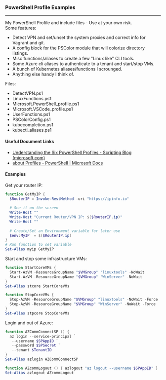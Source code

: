 ### PowerShell Profile Examples

---

My PowerShell Profile and include files - Use at your own risk.  
Some features:  

- Detect VPN and set/unset the system proxies and correct info for Vagrant and git.
- A config block for the PSColor module that will colorize directory listings.
- Misc functions/aliases to create a few "Linux like" CLI tools.
- Some Azure cli aliases to authenticate to a tenant and start/stop VMs.
- A bunch of Kubernetes aliases/functions I scrounged.
- Anything else handy I think of.
  
Files:  

- DetectVPN.ps1  
- LinuxFunctions.ps1  
- Microsoft.PowerShell_profile.ps1  
- Microsoft.VSCode_profile.ps1  
- UserFunctions.ps1  
- PSColorConfig.ps1
- kubecompletion.ps1
- kubectl_aliases.ps1

#### Useful Document Links

- [Understanding the Six PowerShell Profiles - Scripting Blog (microsoft.com)](https://devblogs.microsoft.com/scripting/understanding-the-six-powershell-profiles/)
- [about Profiles - PowerShell | Microsoft Docs](https://docs.microsoft.com/en-us/powershell/module/microsoft.powershell.core/about/about_profiles?view=powershell-7.1)

#### Examples

Get your router IP:  

~~~powershell
function GetMyIP {
  $RouterIP = Invoke-RestMethod -uri "https://ipinfo.io"
  
  # See it on the screen
  Write-Host ""
  Write-Host "Current Router/VPN IP: $($RouterIP.ip)"
  Write-Host ""
  
  # Create/Set an Environment variable for later use
  $env:MyIP  = $($RouterIP.ip)
}
# Run function to set variable
Set-Alias myip GetMyIP
~~~

Start and stop some infrastructure VMs:

~~~powershell
function StartCoreVMs {
  Start-AzVM -ResourceGroupName "$VMGroup" "linuxtools" -NoWait
  Start-AzVM -ResourceGroupName "$VMGroup" "WinServer" -NoWait
}
Set-Alias stcore StartCoreVMs

function StopCoreVMs {
  Stop-AzVM -ResourceGroupName "$VMGroup" "linuxtools" -NoWait -Force
  Stop-AzVM -ResourceGroupName "$VMGroup" "WinServer" -NoWait -Force
}
Set-Alias stpcore StopCoreVMs
~~~

Login and out of Azure:

~~~powershell
function AZCommConnectSP () {
  az login --service-principal `
   --username $SPAppID `
   --password $SPSecret `
   --tenant $TenantID
}
Set-Alias azlogin AZCommConnectSP

function AZcommLogout () { azlogout "az logout --username $SPAppID" }
Set-Alias azlogout AZcommLogout
~~~
